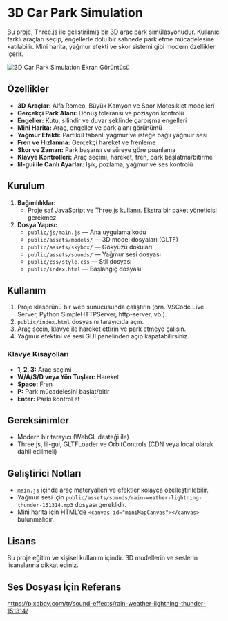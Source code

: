# 3D Car Park Simulation

Bu proje, Three.js ile geliştirilmiş bir 3D araç park simülasyonudur. Kullanıcı farklı araçları seçip, engellerle dolu bir sahnede park etme mücadelesine katılabilir. Mini harita, yağmur efekti ve skor sistemi gibi modern özellikler içerir.

![3D Car Park Simulation Ekran Görüntüsü](public/assets/screenshot.png)

## Özellikler
- **3D Araçlar:** Alfa Romeo, Büyük Kamyon ve Spor Motosiklet modelleri
- **Gerçekçi Park Alanı:** Dönüş toleransı ve pozisyon kontrolü
- **Engeller:** Kutu, silindir ve duvar şeklinde çarpışma engelleri
- **Mini Harita:** Araç, engeller ve park alanı görünümü
- **Yağmur Efekti:** Partikül tabanlı yağmur ve isteğe bağlı yağmur sesi
- **Fren ve Hızlanma:** Gerçekçi hareket ve frenleme
- **Skor ve Zaman:** Park başarısı ve süreye göre puanlama
- **Klavye Kontrolleri:** Araç seçimi, hareket, fren, park başlatma/bitirme
- **lil-gui ile Canlı Ayarlar:** Işık, pozlama, yağmur ve ses kontrolü

## Kurulum
1. **Bağımlılıklar:**
   - Proje saf JavaScript ve Three.js kullanır. Ekstra bir paket yöneticisi gerekmez.
2. **Dosya Yapısı:**
   - `public/js/main.js` — Ana uygulama kodu
   - `public/assets/models/` — 3D model dosyaları (GLTF)
   - `public/assets/skybox/` — Gökyüzü dokuları
   - `public/assets/sounds/` — Yağmur sesi dosyası
   - `public/css/style.css` — Stil dosyası
   - `public/index.html` — Başlangıç dosyası

## Kullanım
1. Proje klasörünü bir web sunucusunda çalıştırın (örn. VSCode Live Server, Python SimpleHTTPServer, http-server, vb.).
2. `public/index.html` dosyasını tarayıcıda açın.
3. Araç seçin, klavye ile hareket ettirin ve park etmeye çalışın.
4. Yağmur efektini ve sesi GUI panelinden açıp kapatabilirsiniz.

### Klavye Kısayolları
- **1, 2, 3:** Araç seçimi
- **W/A/S/D veya Yön Tuşları:** Hareket
- **Space:** Fren
- **P:** Park mücadelesini başlat/bitir
- **Enter:** Parkı kontrol et

## Gereksinimler
- Modern bir tarayıcı (WebGL desteği ile)
- Three.js, lil-gui, GLTFLoader ve OrbitControls (CDN veya local olarak dahil edilmeli)

## Geliştirici Notları
- `main.js` içinde araç materyalleri ve efektler kolayca özelleştirilebilir.
- Yağmur sesi için `public/assets/sounds/rain-weather-lightning-thunder-151314.mp3` dosyası gereklidir.
- Mini harita için HTML'de `<canvas id="miniMapCanvas"></canvas>` bulunmalıdır.

## Lisans
Bu proje eğitim ve kişisel kullanım içindir. 3D modellerin ve seslerin lisanslarına dikkat ediniz.

## Ses Dosyası İçin Referans
https://pixabay.com/tr/sound-effects/rain-weather-lightning-thunder-151314/
